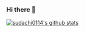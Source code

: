 ### Hi there 👋

[![sudachi0114's github stats](https://github-readme-stats.vercel.app/api?username=sudachi0114&show_icons=true)](https://github.com/anuraghazra/github-readme-stats)


<!--
**sudachi0114/sudachi0114** is a ✨ _special_ ✨ repository because its `README.md` (this file) appears on your GitHub profile.

Here are some ideas to get you started:

- 🔭 I’m currently working on ...
- 🌱 I’m currently learning ...
- 👯 I’m looking to collaborate on ...
- 🤔 I’m looking for help with ...
- 💬 Ask me about ...
- 📫 How to reach me: ...
- 😄 Pronouns: ...
- ⚡ Fun fact: ...
-->
